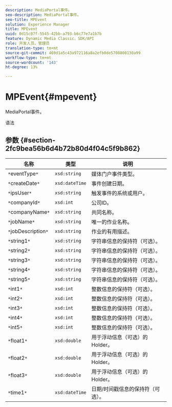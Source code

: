```yaml
---
description: MediaPortal事件。
seo-description: MediaPortal事件。
seo-title: MPEvent
solution: Experience Manager
title: MPEvent
uuid: 0d15c07f-5545-42bb-a793-b6c77e7a1b7b
feature: Dynamic Media Classic，SDK/API
role: 开发人员，管理员
translation-type: tm+mt
source-git-commit: 469d1a5c43a972116a8a2efb0de5708800130a99
workflow-type: tm+mt
source-wordcount: '143'
ht-degree: 13%

---
```



# MPEvent{#mpevent}

MediaPortal事件。

语法

## 参数 {#section-2fc9bea56b6d4b72b80d4f04c5f9b862}

| 名称 | 类型 | 说明 |
|---|---|---|
| `*`eventType`*` | `xsd:string` | 媒体门户事件类型。 |
| `*`createDate`*` | `xsd:dateTime` | 事件创建日期。 |
| `*`ipsUser`*` | `xsd:string` | 触发事件的系统或用户。 |
| `*`companyId`*` | `xsd:int` | 公司ID。 |
| `*`companyName`*` | `xsd:string` | 共同名称。 |
| `*`jobName`*` | `xsd:string` | 唯一的作业名称。 |
| `*`jobDescription`*` | `xsd:string` | 作业的有用描述。 |
| `*`string1`*` | `xsd:string` | 字符串信息的保持符（可选）。 |
| `*`string2`*` | `xsd:string` | 字符串信息的保持符（可选）。 |
| `*`string3`*` | `xsd:string` | 字符串信息的保持符（可选）。 |
| `*`string4`*` | `xsd:string` | 字符串信息的保持符（可选）。 |
| `*`string5`*` | `xsd:string` | 字符串信息的保持符（可选）。 |
| `*`int1`*` | `xsd:int` | 整数信息的保持符（可选）。 |
| `*`int2`*` | `xsd:int` | 整数信息的保持符（可选）。 |
| `*`int3`*` | `xsd:int` | 整数信息的保持符（可选）。 |
| `*`int4`*` | `xsd:int` | 整数信息的保持符（可选）。 |
| `*`int5`*` | `xsd:int` | 整数信息的保持符（可选）。 |
| `*`float1`*` | `xsd:double` | 用于浮动信息（可选）的Holder。 |
| `*`float2`*` | `xsd:double` | 用于浮动信息（可选）的Holder。 |
| `*`float3`*` | `xsd:double` | 用于浮动信息（可选）的Holder。 |
| `*`time1`*` | `xsd:dateTime` | 日期/时间戳信息的保持符（可选）。 |

